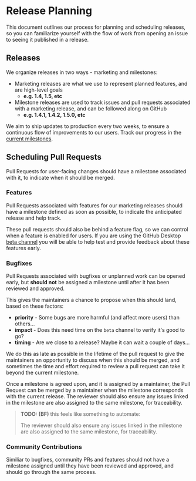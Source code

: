 # Release Planning

This document outlines our process for planning and scheduling releases, so you
can familiarize yourself with the flow of work from opening an issue to seeing
it published in a release.

## Releases

We organize releases in two ways - marketing and milestones:

 - Marketing releases are what we use to represent planned features, and are
   high-level goals
      - **e.g. 1.4, 1.5, etc**
 - Milestone releases are used to track issues and pull requests associated
   with a marketing release, and can be followed along on GitHub
      - **e.g. 1.4.1, 1.4.2, 1.5.0, etc**

We aim to ship updates to production every two weeks, to ensure a continuous
flow of improvements to our users. Track our progress in the [current milestones](https://github.com/desktop/desktop/milestones?direction=desc&sort=completeness&state=open).

## Scheduling Pull Requests

Pull Requests for user-facing changes should have a milestone associated with
it, to indicate when it should be merged.

### Features

Pull Requests associated with features for our marketing releases should have a
milestone defined as soon as possible, to indicate the anticipated release and
help track.

These pull requests should also be behind a feature flag, so we can control when
a feature is enabled for users. If you are using the GitHub Desktop
[beta channel](https://github.com/desktop/desktop#beta-channel)
you will be able to help test and provide feedback about these features early.

### Bugfixes

Pull Requests associated with bugfixes or unplanned work can be opened early,
but **should not** be assigned a milestone until after it has been reviewed and
approved.

This gives the maintainers a chance to propose when this should land, based on
these factors:

 - **priority** - Some bugs are more harmful (and affect more users) than
   others...
 - **impact** - Does this need time on the `beta` channel to verify it's good to
   go?
 - **timing** - Are we close to a release? Maybe it can wait a couple of days...

We do this as late as possible in the lifetime of the pull request to give the
maintainers an opportunity to discuss when this should be merged, and sometimes
the time and effort required to review a pull request can take it beyond the
current milestone.

Once a milestone is agreed upon, and it is assigned by a maintainer, the Pull
Request can be merged by a maintainer when the milestone corresponds with the
current release. The reviewer should also ensure any issues linked in the
milestone are also assigned to the same milestone, for traceability.

> **TODO: (BF)** this feels like something to automate:
>
> The reviewer should also ensure any issues linked in the milestone are also
assigned to the same milestone, for traceability.

### Community Contributions

Similiar to bugfixes, community PRs and features should not have a milestone
assigned until they have been reviewed and approved, and should go through the
same process.
